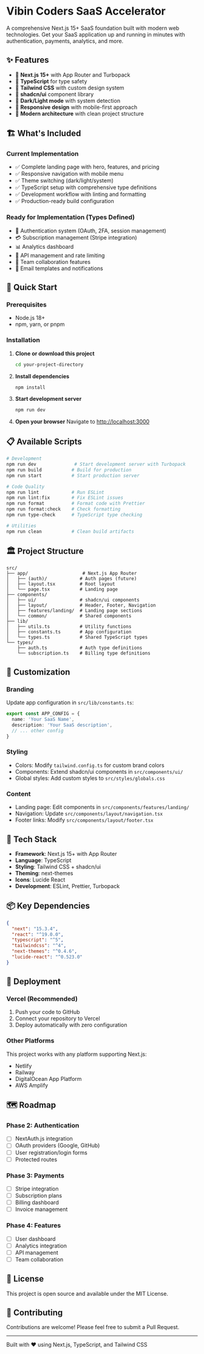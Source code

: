# Vibin Coders SaaS Accelerator

A comprehensive Next.js 15+ SaaS foundation built with modern web technologies. Get your SaaS application up and running in minutes with authentication, payments, analytics, and more. 

## ✨ Features

- 🚀 **Next.js 15+** with App Router and Turbopack
- 💎 **TypeScript** for type safety
- 🎨 **Tailwind CSS** with custom design system
- 🧩 **shadcn/ui** component library
- 🌙 **Dark/Light mode** with system detection
- 📱 **Responsive design** with mobile-first approach
- 🎯 **Modern architecture** with clean project structure

## 🏗️ What's Included

### Current Implementation
- ✅ Complete landing page with hero, features, and pricing
- ✅ Responsive navigation with mobile menu
- ✅ Theme switching (dark/light/system)
- ✅ TypeScript setup with comprehensive type definitions
- ✅ Development workflow with linting and formatting
- ✅ Production-ready build configuration

### Ready for Implementation (Types Defined)
- 🔐 Authentication system (OAuth, 2FA, session management)
- 💳 Subscription management (Stripe integration)
- 📊 Analytics dashboard
- 🔧 API management and rate limiting
- 👥 Team collaboration features
- 📧 Email templates and notifications

## 🚀 Quick Start

### Prerequisites
- Node.js 18+ 
- npm, yarn, or pnpm

### Installation

1. **Clone or download this project**
   ```bash
   cd your-project-directory
   ```

2. **Install dependencies**
   ```bash
   npm install
   ```

3. **Start development server**
   ```bash
   npm run dev
   ```

4. **Open your browser**
   Navigate to [http://localhost:3000](http://localhost:3000)

## 📋 Available Scripts

```bash
# Development
npm run dev              # Start development server with Turbopack
npm run build           # Build for production
npm run start           # Start production server

# Code Quality
npm run lint            # Run ESLint
npm run lint:fix        # Fix ESLint issues
npm run format          # Format code with Prettier
npm run format:check    # Check formatting
npm run type-check      # TypeScript type checking

# Utilities
npm run clean           # Clean build artifacts
```

## 🏛️ Project Structure

```
src/
├── app/                    # Next.js App Router
│   ├── (auth)/            # Auth pages (future)
│   ├── layout.tsx         # Root layout
│   └── page.tsx           # Landing page
├── components/
│   ├── ui/                # shadcn/ui components
│   ├── layout/            # Header, Footer, Navigation
│   ├── features/landing/  # Landing page sections
│   └── common/            # Shared components
├── lib/
│   ├── utils.ts           # Utility functions
│   ├── constants.ts       # App configuration
│   └── types.ts           # Shared TypeScript types
└── types/
    ├── auth.ts            # Auth type definitions
    └── subscription.ts    # Billing type definitions
```

## 🎨 Customization

### Branding
Update app configuration in `src/lib/constants.ts`:
```typescript
export const APP_CONFIG = {
  name: 'Your SaaS Name',
  description: 'Your SaaS description',
  // ... other config
}
```

### Styling
- Colors: Modify `tailwind.config.ts` for custom brand colors
- Components: Extend shadcn/ui components in `src/components/ui/`
- Global styles: Add custom styles to `src/styles/globals.css`

### Content
- Landing page: Edit components in `src/components/features/landing/`
- Navigation: Update `src/components/layout/navigation.tsx`
- Footer links: Modify `src/components/layout/footer.tsx`

## 🔧 Tech Stack

- **Framework**: Next.js 15+ with App Router
- **Language**: TypeScript
- **Styling**: Tailwind CSS + shadcn/ui
- **Theming**: next-themes
- **Icons**: Lucide React
- **Development**: ESLint, Prettier, Turbopack

## 📦 Key Dependencies

```json
{
  "next": "15.3.4",
  "react": "^19.0.0", 
  "typescript": "^5",
  "tailwindcss": "^4",
  "next-themes": "^0.4.6",
  "lucide-react": "^0.523.0"
}
```

## 🚀 Deployment

### Vercel (Recommended)
1. Push your code to GitHub
2. Connect your repository to Vercel
3. Deploy automatically with zero configuration

### Other Platforms
This project works with any platform supporting Next.js:
- Netlify
- Railway
- DigitalOcean App Platform
- AWS Amplify

## 🗺️ Roadmap

### Phase 2: Authentication
- [ ] NextAuth.js integration
- [ ] OAuth providers (Google, GitHub)
- [ ] User registration/login forms
- [ ] Protected routes

### Phase 3: Payments
- [ ] Stripe integration
- [ ] Subscription plans
- [ ] Billing dashboard
- [ ] Invoice management

### Phase 4: Features
- [ ] User dashboard
- [ ] Analytics integration
- [ ] API management
- [ ] Team collaboration

## 📄 License

This project is open source and available under the MIT License.

## 🤝 Contributing

Contributions are welcome! Please feel free to submit a Pull Request.

---

Built with ❤️ using Next.js, TypeScript, and Tailwind CSS
